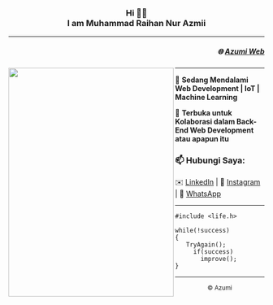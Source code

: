 <h3 align="center"><strong> Hi </strong> 👋🏻 <br>I am Muhammad Raihan Nur Azmii</h3>
<hr>
<h5 align="right">🌐 <a href="https://mraihanna.vercel.app/">Azumi Web</a></h5>
<p align="center">
 <img align="left" width=325" height="450" src="https://avatars.githubusercontent.com/u/59956239?v=4">
 <hr>
</p>
<div>
    <p>🌱 <strong>Sedang Mendalami Web Development | IoT | Machine Learning</strong></p>
    <p>👯 <strong>Terbuka untuk Kolaborasi dalam Back-End Web Development atau apapun itu</strong></p>
    <h3>📫 Hubungi Saya:</h3>
    <p>
        ✉️ <a href="https://www.linkedin.com/in/mraihanna/">LinkedIn</a> |
        📸 <a href="https://www.instagram.com/mraihanna1278.cs/">Instagram</a> |
        💬 <a href="https://api.whatsapp.com/send?phone=6289504824037&text=Hai%20Azumi%2C%20I%20know%20your%20phone%20number%20on%20Github">WhatsApp</a> 
     </br>
    </p>
</div>

---

```
#include <life.h>

while(!success)
{
   TryAgain();
     if(success)
       improve();
}
```
<hr>
<p align="center"><small>&copy; Azumi</small></p>
